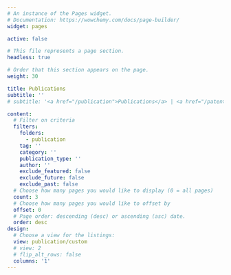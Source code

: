 ```yaml
---
# An instance of the Pages widget.
# Documentation: https://wowchemy.com/docs/page-builder/
widget: pages

active: false

# This file represents a page section.
headless: true

# Order that this section appears on the page.
weight: 30

title: Publications
subtitle: ''
# subtitle: '<a href="/publication">Publications</a> | <a href="/patent">Patents</a>'

content:
  # Filter on criteria
  filters:
    folders:
      - publication
    tag: ''
    category: ''
    publication_type: ''
    author: ''
    exclude_featured: false
    exclude_future: false
    exclude_past: false
  # Choose how many pages you would like to display (0 = all pages)
  count: 3
  # Choose how many pages you would like to offset by
  offset: 0
  # Page order: descending (desc) or ascending (asc) date.
  order: desc
design:
  # Choose a view for the listings:
  view: publication/custom
  # view: 2
  # flip_alt_rows: false
  columns: '1'
---
```


<!-- {{% callout note %}}
Quickly discover relevant content by [filtering publications](./publication/).
{{% /callout %}} -->
<h1 style="margin-top: 2%"></h1>
<h1></h1>
